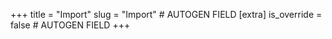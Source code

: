 +++
title = "Import"
slug = "Import" # AUTOGEN FIELD
[extra]
is_override = false # AUTOGEN FIELD
+++